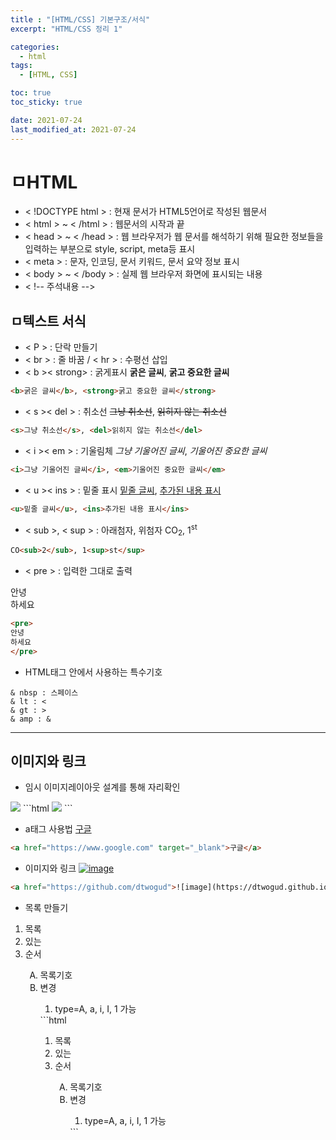 ```yaml
---
title : "[HTML/CSS] 기본구조/서식"
excerpt: "HTML/CSS 정리 1"

categories:
  - html
tags:
  - [HTML, CSS]

toc: true
toc_sticky: true

date: 2021-07-24
last_modified_at: 2021-07-24
---
```

# ㅁHTML
- < !DOCTYPE html > : 현재 문서가 HTML5언어로 작성된 웹문서
- < html > ~ < /html > : 웹문서의 시작과 끝
- < head > ~ < /head > : 웹 브라우저가 웹 문서를 해석하기 위해 필요한 정보들을 입력하는 부분으로 style, script, meta등 표시
- < meta > : 문자, 인코딩, 문서 키워드, 문서 요약 정보 표시
- < body > ~ < /body > : 실제 웹 브라우저 화면에 표시되는 내용
- < !-- 주석내용 -->
## ㅁ텍스트 서식
- < P > : 단락 만들기
- < br > : 줄 바꿈 / < hr > : 수평선 삽입
- < b >< strong> : 굵게표시
<b>굵은 글씨</b>, <strong>굵고 중요한 글씨</strong>
```html
<b>굵은 글씨</b>, <strong>굵고 중요한 글씨</strong>
```

- < s >< del > : 취소선
<s>그냥 취소선</s>, <del>읽히지 않는 취소선</del>
```html
<s>그냥 취소선</s>, <del>읽히지 않는 취소선</del>
```

- < i >< em > : 기울림체
<i>그냥 기울어진 글씨</i>, <em>기울어진 중요한 글씨</em>
```html
<i>그냥 기울어진 글씨</i>, <em>기울어진 중요한 글씨</em>
```

- < u >< ins > : 밑줄 표시
<u>밑줄 글씨</u>, <ins>추가된 내용 표시</ins>
```html
<u>밑줄 글씨</u>, <ins>추가된 내용 표시</ins>
```
- < sub >, < sup > : 아래첨자, 위첨자
CO<sub>2</sub>, 1<sup>st</sup>
```html
CO<sub>2</sub>, 1<sup>st</sup>
```

- < pre > : 입력한 그대로 출력
<pre>
안녕
하세요
</pre>
```html
<pre>
안녕
하세요
</pre>
```

- HTML태그 안에서 사용하는 특수기호
```
& nbsp : 스페이스
& lt : <
& gt : >
& amp : &
```
---

## 이미지와 링크
- 임시 이미지레이아웃 설계를 통해 자리확인
<img src="https://via.placeholder.com/300x100/000/fff?text=header">
```html
<img src="https://via.placeholder.com/300x100/000/fff?text=header">
```

- a태그 사용법
<a href="https://www.google.com" target="_blank">구글</a>
```html
<a href="https://www.google.com" target="_blank">구글</a>
```

- 이미지와 링크
<a href="https://github.com/dtwogud">![image](https://dtwogud.github.io/assets/images/mj.png)</a>
```html
<a href="https://github.com/dtwogud">![image](https://dtwogud.github.io/assets/images/mj.png)</a>
```

- 목록 만들기
<ol>
  <li>목록</li>
  <li>있는</li>
  <li>순서</li>
  <ol type="A">
    <li>목록기호</li>
    <li>변경</li>
    <ol>
  <li>type=A, a, i, I, 1 가능</li>
</ol>
```html
<ol>
  <li>목록</li>
  <li>있는</li>
  <li>순서</li>
  <ol type="A">
    <li>목록기호</li>
    <li>변경</li>
    <ol>
  <li>type=A, a, i, I, 1 가능</li>
</ol>
```
